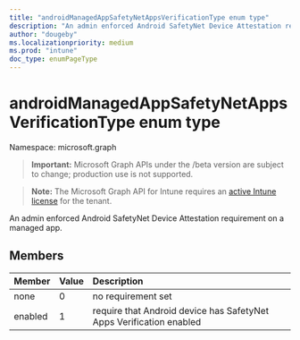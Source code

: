 ```yaml
---
title: "androidManagedAppSafetyNetAppsVerificationType enum type"
description: "An admin enforced Android SafetyNet Device Attestation requirement on a managed app."
author: "dougeby"
ms.localizationpriority: medium
ms.prod: "intune"
doc_type: enumPageType
---
```


# androidManagedAppSafetyNetAppsVerificationType enum type

Namespace: microsoft.graph

> **Important:** Microsoft Graph APIs under the /beta version are subject to change; production use is not supported.

> **Note:** The Microsoft Graph API for Intune requires an [active Intune license](https://go.microsoft.com/fwlink/?linkid=839381) for the tenant.

An admin enforced Android SafetyNet Device Attestation requirement on a managed app.

## Members
|Member|Value|Description|
|:---|:---|:---|
|none|0|no requirement set|
|enabled|1|require that Android device has SafetyNet Apps Verification enabled|



